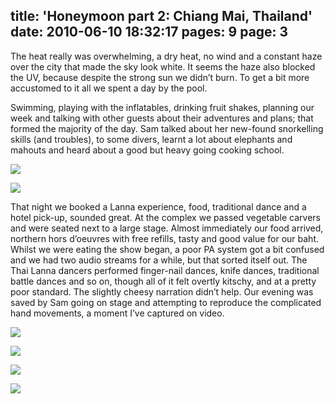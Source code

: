 title: 'Honeymoon part 2: Chiang Mai, Thailand'
date: 2010-06-10 18:32:17
pages: 9
page: 3
---

The heat really was overwhelming, a dry heat, no wind and a constant haze over the city that made the sky look white. It seems the haze also blocked the UV, because despite the strong sun we didn’t burn. To get a bit more accustomed to it all we spent a day by the pool.

Swimming, playing with the inflatables, drinking fruit shakes, planning our week and talking with other guests about their adventures and plans; that formed the majority of the day. Sam talked about her new-found snorkelling skills (and troubles), to some divers, learnt a lot about elephants and mahouts and heard about a good but heavy going cooking school.

[![](http://host.trivialbeing.org/up/small/honeymoon-153.jpg)](http://host.trivialbeing.org/up/honeymoon-153.jpg)

[![](http://host.trivialbeing.org/up/small/honeymoon-155.jpg)](http://host.trivialbeing.org/up/honeymoon-155.jpg)

That night we booked a Lanna experience, food, traditional dance and a hotel pick-up, sounded great. At the complex we passed vegetable carvers and were seated next to a large stage. Almost immediately our food arrived, northern hors d’oeuvres with free refills, tasty and good value for our baht. Whilst we were eating the show began, a poor PA system got a bit confused and we had two audio streams for a while, but that sorted itself out. The Thai Lanna dancers performed finger-nail dances, knife dances, traditional battle dances and so on, though all of it felt overtly kitschy, and at a pretty poor standard. The slightly cheesy narration didn’t help. Our evening was saved by Sam going on stage and attempting to reproduce the complicated hand movements, a moment I’ve captured on video.

[![](http://host.trivialbeing.org/up/small/honeymoon-157.jpg)](http://host.trivialbeing.org/up/honeymoon-157.jpg)

[![](http://host.trivialbeing.org/up/small/honeymoon-158.jpg)](http://host.trivialbeing.org/up/honeymoon-158.jpg)

[![](http://host.trivialbeing.org/up/small/honeymoon-159.jpg)](http://host.trivialbeing.org/up/honeymoon-159.jpg)

[![](http://host.trivialbeing.org/up/small/honeymoon-161.jpg)](http://host.trivialbeing.org/up/honeymoon-161.jpg)
